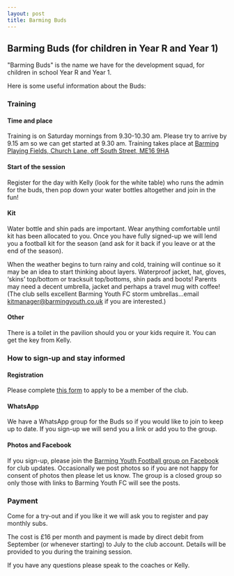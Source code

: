 ```yaml
---
layout: post
title: Barming Buds
---
```



## Barming Buds (for children in Year R and Year 1)

"Barming Buds" is the name we have for the development squad, for children in
school Year R and Year 1.

Here is some useful information about the Buds:

### Training

#### Time and place

Training is on Saturday mornings from 9.30-10.30 am. Please try to arrive by
9.15 am so we can get started at 9.30 am. Training takes place at [Barming
Playing Fields, Church Lane, off South Street, ME16
9HA](https://www.google.com/maps/d/viewer?mid=1Mri7Y_ar4bY8tzco_JZHM-yOMkE&hl=en&ll=51.26174700000003%2C0.46907500000000546&z=17)

#### Start of the session

Register for the day with Kelly (look for the white table) who runs the admin
for the buds, then pop down your water bottles altogether and join in the fun!

#### Kit

Water bottle and shin pads are important. Wear anything comfortable until kit
has been allocated to you. Once you have fully signed-up we will lend you a
football kit for the season (and ask for it back if you leave or at the end of
the season).

When the weather begins to turn rainy and cold, training will continue so it may
be an idea to start thinking about layers. Waterproof jacket, hat, gloves,
‘skins’ top/bottom or tracksuit top/bottoms, shin pads and boots! Parents may
need a decent umbrella, jacket and perhaps a travel mug with coffee! (The club
sells excellent Barming Youth FC storm umbrellas...email
kitmanager@barmingyouth.co.uk if you are interested.)

#### Other

There is a toilet in the pavilion should you or your kids require it. You can
get the key from Kelly.



### How to sign-up and stay informed

#### Registration

Please complete [this form](http://www.barmingyouth.co.uk/apply.html) to apply
to be a member of the club.


#### WhatsApp

We have a WhatsApp group for the Buds so if you would like to join to keep up to
date. If you sign-up we will send you a link or add you to the group.

#### Photos and Facebook

If you sign-up, please join the [Barming Youth Football group on
Facebook](https://www.facebook.com/groups/127680620576397) for club updates.
Occasionally we post photos so if you are not happy for consent of photos then
please let us know. The group is a closed group so only those with links to
Barming Youth FC will see the posts.

### Payment

Come for a try-out and if you like it we will ask you to register and pay
monthly subs.

The cost is £16 per month and payment is made by direct debit
from September (or whenever starting) to July to the club account. Details will
be provided to you during the training session.


If you have any questions please speak to the coaches or Kelly.

